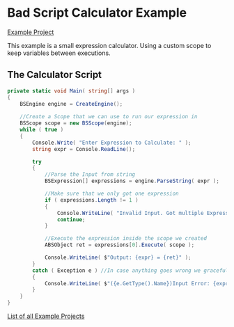 # Bad Script Calculator Example

[Example Project](https://github.com/ByteChkR/BadScript/tree/master/examples/BadScript.Examples.Calculator)

This example is a small expression calculator.
Using a custom scope to keep variables between executions.


## The Calculator Script
```cs
private static void Main( string[] args )
{
    BSEngine engine = CreateEngine();
    
    //Create a Scope that we can use to run our expression in
    BSScope scope = new BSScope(engine); 
    while ( true )
    {
        Console.Write( "Enter Expression to Calculate: " );
        string expr = Console.ReadLine();

        try
        {
            //Parse the Input from string
            BSExpression[] expressions = engine.ParseString( expr );

            //Make sure that we only got one expression
            if ( expressions.Length != 1 )
            {
                Console.WriteLine( "Invalid Input. Got multiple Expressions" );
                continue;
            }

            //Execute the expression inside the scope we created
            ABSObject ret = expressions[0].Execute( scope );

            Console.WriteLine( $"Output: {expr} = {ret}" );
        }
        catch ( Exception e ) //In case anything goes wrong we gracefully try again.
        {
            Console.WriteLine( $"({e.GetType().Name})Input Error: {expr}" );
        }
    }
}
```

[List of all Example Projects](./Examples.md)